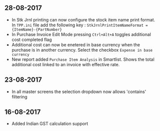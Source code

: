 ## 28-08-2017
* In Stk Jrnl printing can now configure the stock item name print format.
  In `TPP.ini` file add the following key : `StkJrnlPrintItemNameFormat = {ItemName}-{PartNumber}`
* In Purchase Invoice Edit Mode pressing `Ctrl+Alt+A`  toggles additional cost completed flag
* Additional cost can now be enetered in base currency when the purchase is in another currency.
  Select the checkbox `Expense in base currency`
* New report added `Purchase Item Analysis` in Smartlist. Shows the total additional cost linked to an invoice with effective rate.

## 23-08-2017
* In all master screens the selection dropdown now allows 'contains' filtering

## 16-08-2017
* Added Indian GST calculation support
